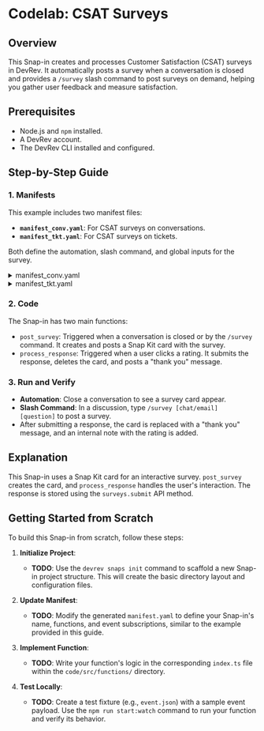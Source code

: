 # Codelab: CSAT Surveys

## Overview
This Snap-in creates and processes Customer Satisfaction (CSAT) surveys in DevRev. It automatically posts a survey when a conversation is closed and provides a `/survey` slash command to post surveys on demand, helping you gather user feedback and measure satisfaction.

## Prerequisites
- Node.js and `npm` installed.
- A DevRev account.
- The DevRev CLI installed and configured.

## Step-by-Step Guide

### 1. Manifests
This example includes two manifest files:
-   **`manifest_conv.yaml`**: For CSAT surveys on conversations.
-   **`manifest_tkt.yaml`**: For CSAT surveys on tickets.

Both define the automation, slash command, and global inputs for the survey.

<details>
<summary>manifest_conv.yaml</summary>

```yaml
version: "1"
name: "CSAT on Conversation"
description: "Capture the satisfaction level for customer conversations on PLuG to enhance the customer experience."
service_account:
  display_name: "DevRev Bot"
event-sources:
  - name: devrev-webhook
    description: Event coming from DevRev
    display_name: DevRev
    type: devrev-webhook
    config:
      event_types:
        - conversation_updated
globals:
  - name: survey_channel
    description: The channel the survey is sent on.
    devrev_field_type: '[]enum'
    devrev_enum: ["PLuG", "Email"]
    default_value: ["PLuG", "Email"]
    ui:
      display_name: Survey channel
  - name: survey_text_header
    description: Introductory text posted on timeline when survey is populated.
    devrev_field_type: text
    default_value: "We would love to hear your feedback."
    ui:
      display_name: Survey introductory text
# ... additional globals ...
functions:
  - name: post_survey
    description: Create a survey comment on conversation closure.
  - name: process_response
    description: Process survey response for conversation survey response.
commands:
  - name: survey
    namespace: csat_on_conversation
# ... more command details ...
automations:
  - name: Add survey as a comment on resolved object
    source: devrev-webhook
# ... more automation details ...
snap_kit_actions:
  - name: survey
    description: Snap kit action for processing `survey` response
    function: process_response
```

</details>

<details>
<summary>manifest_tkt.yaml</summary>

```yaml
version: "1"
name: "CSAT on Ticket"
description: "Capture the satisfaction level for customer tickets on support portal to enhance the customer experience."
# ... (similar structure to conversation manifest) ...
```

</details>

### 2. Code
The Snap-in has two main functions:
-   `post_survey`: Triggered when a conversation is closed or by the `/survey` command. It creates and posts a Snap Kit card with the survey.
-   `process_response`: Triggered when a user clicks a rating. It submits the response, deletes the card, and posts a "thank you" message.

### 3. Run and Verify
-   **Automation**: Close a conversation to see a survey card appear.
-   **Slash Command**: In a discussion, type `/survey [chat/email] [question]` to post a survey.
-   After submitting a response, the card is replaced with a "thank you" message, and an internal note with the rating is added.

## Explanation
This Snap-in uses a Snap Kit card for an interactive survey. `post_survey` creates the card, and `process_response` handles the user's interaction. The response is stored using the `surveys.submit` API method.

## Getting Started from Scratch
To build this Snap-in from scratch, follow these steps:

1.  **Initialize Project**:
    - **TODO**: Use the `devrev snaps init` command to scaffold a new Snap-in project structure. This will create the basic directory layout and configuration files.

2.  **Update Manifest**:
    - **TODO**: Modify the generated `manifest.yaml` to define your Snap-in's name, functions, and event subscriptions, similar to the example provided in this guide.

3.  **Implement Function**:
    - **TODO**: Write your function's logic in the corresponding `index.ts` file within the `code/src/functions/` directory.

4.  **Test Locally**:
    - **TODO**: Create a test fixture (e.g., `event.json`) with a sample event payload. Use the `npm run start:watch` command to run your function and verify its behavior.
